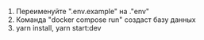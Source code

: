 1. Переименуйте ".env.example" на ."env"
2. Команда "docker compose run" создаст базу данных
3. yarn install, yarn start:dev
